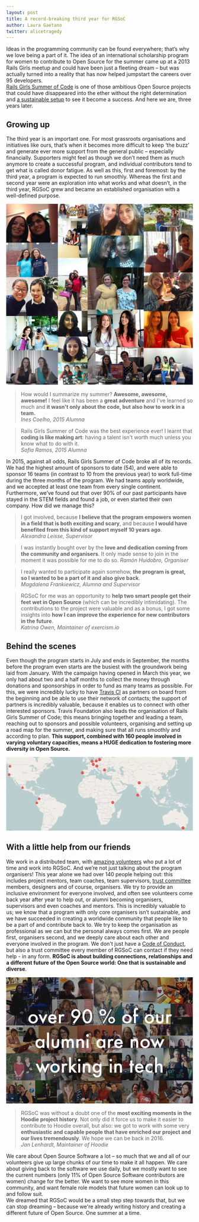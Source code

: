 ```yaml
---
layout: post
title: A record-breaking third year for RGSoC
author: Laura Gaetano
twitter: alicetragedy
---
```


Ideas in the programming community can be found everywhere; that’s why we love being a part of it. The idea of an international scholarship program for women to contribute to Open Source for the summer came up at a 2013 Rails Girls meetup and could have been just a fleeting dream – but was actually turned into a reality that has now helped jumpstart the careers over 95 developers.  
[Rails Girls Summer of Code](http://railsgirlssummerofcode.org/) is one of those ambitious Open Source projects that could have disappeared into the ether without the right determination and [a sustainable setup](http://writing.jan.io/2015/11/20/sustainable-open-source.html) to see it become a success. And here we are, three years later. 

## Growing up

The third year is an important one. For most grassroots organisations and initiatives like ours, that’s when it becomes more difficult to keep ‘the buzz’ and generate ever more support from the general public – especially financially. Supporters might feel as though we don’t need them as much anymore to create a successful program, and individual contributors tend to get what is called donor fatigue. As well as this, first and foremost: by the third year, a program is expected to run smoothly. Whereas the first and second year were an exploration into what works and what doesn’t, in the third year, RGSoC grew and became an established organisation with a well-defined purpose.  

![](/images/blog/2015-02-03-rgsoc-all-teams.jpg)

> How would I summarize my summer? **Awesome, awesome, awesome!** I feel like it has been a **great adventure** and I've learned so much and **it wasn't only about the code, but also how to work in a team.**  
> _Ines Coelho, 2015 Alumna_

> Rails Girls Summer of Code was the best experience ever! I learnt that **coding is like making art**: having a talent isn't worth much unless you know what to do with it.  
> _Sofia Ramos, 2015 Alumna_


In 2015, against all odds, Rails Girls Summer of Code broke all of its records. We had the highest amount of sponsors to date (54), and were able to sponsor 16 teams (in contrast to 10 from the previous year) to work full-time during the three months of the program. We had teams apply worldwide, and we accepted at least one team from every single continent. Furthermore, we’ve found out that over 90% of our past participants have stayed in the STEM fields and found a job, or even started their own company. How did we manage this?

> I got involved, because **I believe that the program empowers women in a field that is both exciting and scary**, and because **I would have benefited from this kind of support myself 10 years ago**.   
> _Alexandra Leisse, Supervisor_

> I was instantly bought over by the **love and dedication coming from the community and organisers**. It only made sense to join in the moment it was possible for me to do so.
> _Ramón Huidobro, Organiser_

> I really wanted to participate again somehow, **the program is great, so I wanted to be a part of it and also give back**.  
> _Magdalena Frankiewicz, Alumna and Supervisor_

> RGSoC for me was an opportunity to **help two smart people get their feet wet in Open Source** (which can be incredibly intimidating). The contributions to the project were valuable and as a bonus, I got some insights into **how I can improve the experience for new contributors in the future**.  
> _Katrina Owen, Maintainer of exercism.io_

## Behind the scenes

Even though the program starts in July and ends in September, the months before the program even starts are the busiest with the groundwork being laid from January. With the campaign having opened in March this year, we only had about two and a half months to collect the money through donations and sponsorships in order to fund as many teams as possible. For this, we were incredibly lucky to have [Travis CI](https://travis-ci.org) as partners on board from the beginning and be able to use their network of contacts; the support of partners is incredibly valuable, because it enables us to connect with other interested sponsors. Travis Foundation also leads the organisation of Rails Girls Summer of Code; this means bringing together and leading a team, reaching out to sponsors and possible volunteers, organising and setting up a road map for the summer, and making sure that all runs smoothly and according to plan. **This support, combined with 160 people involved in varying voluntary capacities, means a HUGE dedication to fostering more diversity in Open Source.**

![](/images/blog/2015-02-03-rgsoc-map.png)

## With a little help from our friends

We work in a distributed team, with [amazing volunteers](http://railsgirlssummerofcode.org/about/team/) who put a lot of time and work into RGSoC. And we’re not just talking about the program organisers! This year alone we had over 140 people helping out: this includes project mentors, team coaches, team supervisors, [trust committee](http://railsgirlssummerofcode.org/about/code-of-conduct/#contact) members, designers and of course, organisers. We try to provide an inclusive environment for everyone involved, and often see volunteers come back year after year to help out, or alumni becoming organisers, supervisors and even coaches and mentors. This is incredibly valuable to us; we know that a program with only core organisers isn’t sustainable, and we have succeeded in creating a worldwide community that people like to be a part of and contribute back to. We try to keep the organisation as professional as we can but the personal always comes first. We are people first, organisers second, and we deeply care about each other and everyone involved in the program. We don't just have a [Code of Conduct](http://railsgirlssummerofcode.org/about/code-of-conduct/), but also a trust committee every member of RGSoC can contact if they need help - in any form. **RGSoC is about building connections, relationships and a different future of the Open Source world: One that is sustainable and diverse**.

![](/images/blog/2015-02-03-rgsoc-alumni.png)

> RGSoC was without a doubt one of the **most exciting moments in the Hoodie project history**. Not only did it force us to make it easier to contribute to Hoodie overall, but also: we got to work with some very **enthusiastic and capable people that have enriched our project and our lives tremendously**. We hope we can be back in 2016.  
> _Jan Lenhardt, Maintainer of Hoodie_

We care about Open Source Software a lot – so much that we and all of our volunteers give up large chunks of our time to make it all happen. We care about giving back to the software we use daily, but we mostly want to see the current numbers (only 11% of Open Source Software contributors are women) change for the better. We want to see more women in this community, and want female role models that future women can look up to and follow suit.  
We dreamed that RGSoC would be a small step step towards that, but we can stop dreaming – because we're already writing history and creating a different future of Open Source. One summer at a time.




